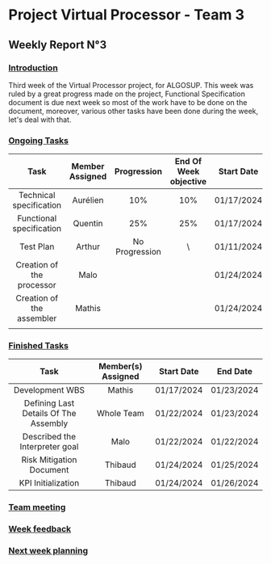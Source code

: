 # Project Virtual Processor - Team 3  

## Weekly Report N°3

### <u> Introduction </u>

Third week of the Virtual Processor project, for ALGOSUP. This week was ruled by a great progress made on the project, Functional Specification document is due next week so most of the work have to be done on the document, moreover, various other tasks have been done during the week, let's deal with that.

### <u> Ongoing Tasks</u>

|           Task            |   Member Assigned   |   Progression   |   End Of Week objective   |   Start Date  |
|:-------------------------:|:-------------------:|:---------------:|:-------------------------:|:-------------:|
|Technical specification    |Aurélien             |10%              |10%                        |01/17/2024     |
|Functional specification   |Quentin              |   25%          |25%                        |01/17/2024     |
|Test Plan                  |Arthur               | No Progression  | \                         |01/11/2024     |
|Creation of the processor  |Malo                 |                 |                           |01/24/2024     |
|Creation of the assembler  |Mathis               |                 |                           |01/24/2024     |
|                           |                     |                 |                           |               |

### <u>Finished Tasks</u>

|           Task            |   Member(s) Assigned  |  Start Date   |   End Date  |
|:-------------------------:|:---------------------:|:-------------:|:-----------:|
| Development WBS           | Mathis                |  01/17/2024   | 01/23/2024  |
| Defining Last Details Of The Assembly | Whole Team|  01/22/2024   | 01/23/2024  |
| Described the Interpreter goal| Malo              |  01/22/2024   | 01/22/2024  |
| Risk Mitigation Document  |  Thibaud              |   01/24/2024  | 01/25/2024  |
| KPI Initialization        |  Thibaud              |   01/24/2024  | 01/26/2024  |


### <u>Team meeting</u>




### <u>Week feedback</u>


### <u>Next week planning </u>





